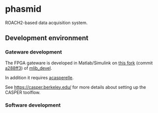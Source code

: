 # phasmid
ROACH2-based data acquisition system.

## Development environment

### Gateware development
The FPGA gateware is developed in Matlab/Simulink on [this fork](https://github.com/sma-wideband/mlib_devel) (commit [a288ff3](https://github.com/sma-wideband/mlib_devel/commit/a288ff331e933f312ff1c73956b1096ce323a772)) of [mlib_devel](https://github.com/casper-astro/mlib_devel).

In addition it requires [acasperelle](https://github.com/anyoung/acasperelle/blob/master/README.md).

See https://casper.berkeley.edu/ for more details about setting up the CASPER toolflow.

### Software development
